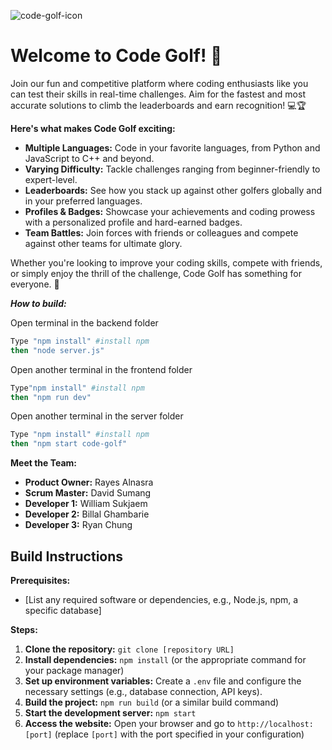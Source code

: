 ![code-golf-icon](https://github.com/user-attachments/assets/71b8c42c-5a8e-4b1e-83cb-c2682a8e5ba0)
# Welcome to Code Golf! 🎉

Join our fun and competitive platform where coding enthusiasts like you can test their skills in real-time challenges. Aim for the fastest and most accurate solutions to climb the leaderboards and earn recognition! 💻🏆

**Here's what makes Code Golf exciting:**

* **Multiple Languages:** Code in your favorite languages, from Python and JavaScript to C++ and beyond.
* **Varying Difficulty:** Tackle challenges ranging from beginner-friendly to expert-level.
* **Leaderboards:** See how you stack up against other golfers globally and in your preferred languages.
* **Profiles & Badges:**  Showcase your achievements and coding prowess with a personalized profile and hard-earned badges.
* **Team Battles:** Join forces with friends or colleagues and compete against other teams for ultimate glory.

Whether you're looking to improve your coding skills, compete with friends, or simply enjoy the thrill of the challenge, Code Golf has something for everyone. 🚀

***How to build:***

Open terminal in the backend folder
```bash
Type "npm install" #install npm
then "node server.js"
```

Open another terminal in the frontend folder
```bash
Type"npm install" #install npm 
then "npm run dev"
```

Open another terminal in the server folder
```bash
Type "npm install" #install npm
then "npm start code-golf"
```

**Meet the Team:**

* **Product Owner:** Rayes Alnasra
* **Scrum Master:** David Sumang
* **Developer 1:** William Sukjaem
* **Developer 2:** Billal Ghambarie
* **Developer 3:** Ryan Chung 

## Build Instructions

**Prerequisites:**

* [List any required software or dependencies, e.g., Node.js, npm, a specific database]

**Steps:**

1. **Clone the repository:** `git clone [repository URL]`
2. **Install dependencies:** `npm install` (or the appropriate command for your package manager)
3. **Set up environment variables:** Create a `.env` file and configure the necessary settings (e.g., database connection, API keys).
4. **Build the project:** `npm run build` (or a similar build command)
5. **Start the development server:** `npm start`
6. **Access the website:** Open your browser and go to `http://localhost:[port]` (replace `[port]` with the port specified in your configuration)
